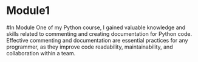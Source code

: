 # Module1
#In Module One of my Python course, I gained valuable knowledge and skills related to commenting and creating documentation for Python code. Effective commenting and documentation are essential practices for any programmer, as they improve code readability, maintainability, and collaboration within a team.
